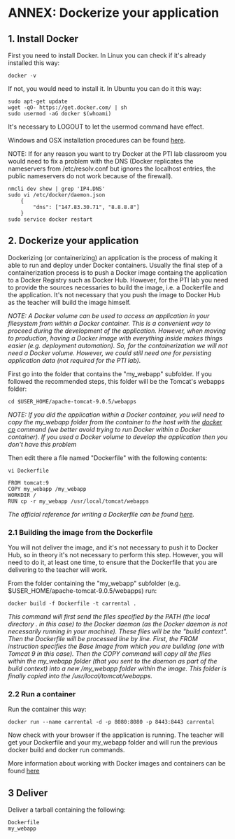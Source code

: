 # ANNEX: Dockerize your application

## 1. Install Docker

First you need to install Docker. In Linux you can check if it's already installed this way:

    docker -v

If not, you would need to install it. In Ubuntu you can do it this way:

    sudo apt-get update
    wget -qO- https://get.docker.com/ | sh
    sudo usermod -aG docker $(whoami)

It's necessary to LOGOUT to let the usermod command have effect.

Windows and OSX installation procedures can be found [here](https://docs.docker.com/install/).

NOTE: If for any reason you want to try Docker at the PTI lab classroom you would need to fix a problem with the DNS (Docker replicates the nameservers from /etc/resolv.conf but ignores the localhost entries, the public nameservers do not work because of the firewall).  
    
    nmcli dev show | grep 'IP4.DNS'
    sudo vi /etc/docker/daemon.json
        {
            "dns": ["147.83.30.71", "8.8.8.8"]
        }
    sudo service docker restart

## 2. Dockerize your application

Dockerizing (or containerizing) an application is the process of making it able to run and deploy under Docker containers. Usually the final step of a containerization process is to push a Docker image containg the application to a Docker Registry such as Docker Hub. However, for the PTI lab you need to provide the sources necessaries to build the image, i.e. a Dockerfile and the application. It's not necessary that you push the image to Docker Hub as the teacher will build the image himself.

*NOTE: A Docker volume can be used to access an application in your filesystem from within a Docker container. This is a convenient way to proceed during the development of the application. However, when moving to production, having a Docker image with everything inside makes things easier (e.g. deployment automation). So, for the containerization we will not need a Docker volume. However, we could still need one for persisting application data (not required for the PTI lab).*

First go into the folder that contains the "my_webapp" subfolder. If you followed the recommended steps, this folder will be the Tomcat's webapps folder:

    cd $USER_HOME/apache-tomcat-9.0.5/webapps


*NOTE: If you did the application within a Docker container, you will need to copy the my_webapp folder from the container to the host with the [docker cp](./../../docker.md) command (we better avoid trying to run Docker within a Docker container). If you used a Docker volume to develop the application then you don't have this problem*


Then edit there a file named "Dockerfile" with the following contents:

	vi Dockerfile

    FROM tomcat:9
	COPY my_webapp /my_webapp
	WORKDIR /
	RUN cp -r my_webapp /usr/local/tomcat/webapps

*The official reference for writing a Dockerfile can be found [here](https://docs.docker.com/engine/reference/builder/).*

### 2.1 Building the image from the Dockerfile

You will not deliver the image, and it's not necessary to push it to Docker Hub, so in theory it's not necessary to perform this step. However, you will need to do it, at least one time, to ensure that the Dockerfile that you are delivering to the teacher will work.

From the folder containing the "my_webapp" subfolder (e.g. $USER_HOME/apache-tomcat-9.0.5/webapps) run:

	docker build -f Dockerfile -t carrental .

*This command will first send the files specified by the PATH (the local directory . in this case) to the Docker daemon (as the Docker daemon is not necessarily running in your machine). These files will be the "build context". Then the Dockerfile will be processed line by line. First, the FROM instruction specifies the Base Image from which you are building (one with Tomcat 9 in this case). Then the COPY command will copy all the files within the my_webapp folder (that you sent to the daemon as part of the build context) into a new /my_webapp folder within the image. This folder is finally copied into the /usr/local/tomcat/webapps.*

### 2.2 Run a container

Run the container this way:

	docker run --name carrental -d -p 8080:8080 -p 8443:8443 carrental

Now check with your browser if the application is running. The teacher will get your Dockerfile and your my_webapp folder and will run the previous docker build and docker run commands.

More information about working with Docker images and containers can be found [here](./../../docker.md)

## 3 Deliver

Deliver a tarball containing the following:

	Dockerfile
	my_webapp


